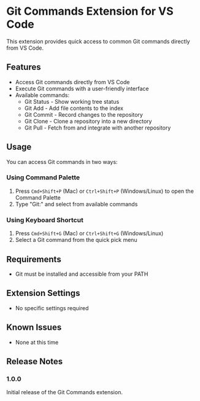 # Git Commands Extension for VS Code

This extension provides quick access to common Git commands directly from VS Code.

## Features

- Access Git commands directly from VS Code
- Execute Git commands with a user-friendly interface
- Available commands:
  - Git Status - Show working tree status
  - Git Add - Add file contents to the index
  - Git Commit - Record changes to the repository
  - Git Clone - Clone a repository into a new directory
  - Git Pull - Fetch from and integrate with another repository

## Usage

You can access Git commands in two ways:

### Using Command Palette

1. Press `Cmd+Shift+P` (Mac) or `Ctrl+Shift+P` (Windows/Linux) to open the Command Palette
2. Type "Git:" and select from available commands

### Using Keyboard Shortcut

1. Press `Cmd+Shift+G` (Mac) or `Ctrl+Shift+G` (Windows/Linux)
2. Select a Git command from the quick pick menu

## Requirements

- Git must be installed and accessible from your PATH

## Extension Settings

- No specific settings required

## Known Issues

- None at this time

## Release Notes

### 1.0.0

Initial release of the Git Commands extension.
